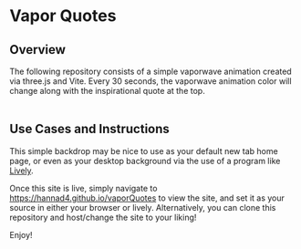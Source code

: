 # Vapor Quotes

## Overview
The following repository consists of a simple vaporwave animation created via three.js and Vite. Every 30 seconds, the vaporwave animation color will change along with the inspirational quote at the top.
<br></br>

## Use Cases and Instructions
This simple backdrop may be nice to use as your default new tab home page, or even as your desktop background via the use of a program like [Lively](https://rocksdanister.github.io/lively/). 

Once this site is live, simply navigate to https://hannad4.github.io/vaporQuotes to view the site, and set it as your source in either your browser or lively. Alternatively, you can clone this repository and host/change the site to your liking!

Enjoy!
